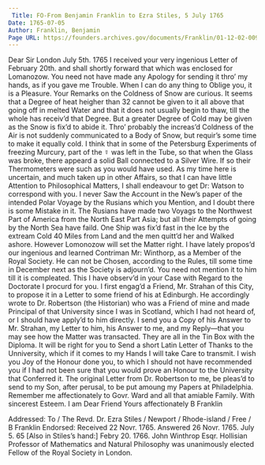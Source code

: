 ```yaml
---
 Title: FO-From Benjamin Franklin to Ezra Stiles, 5 July 1765
Date: 1765-07-05
Author: Franklin, Benjamin
Page URL: https://founders.archives.gov/documents/Franklin/01-12-02-0095
---
```


Dear Sir
London July 5th. 1765
I received your very ingenious Letter of February 20th. and shall shortly forward that which was enclosed for Lomanozow.
You need not have made any Apology for sending it thro’ my hands, as if you gave me Trouble. When I can do any thing to Oblige you, it is a Pleasure.
Your Remarks on the Coldness of Snow are curious. It seems that a Degree of heat heigher than 32 cannot be given to it all above that going off in melted Water and that it does not usually begin to thaw, till the whole has receiv’d that Degree. But a greater Degree of Cold may be given as the Snow is fix’d to abide it.
Thro’ probably the increas’d Coldness of the Air is not suddenly communicated to a Body of Snow, but requir’s some time to make it equally cold.
I think that in some of the Petersburg Experiments of freezing Murcury, part of the ☿ was left in the Tube, so that when the Glass was broke, there appeard a solid Ball connected to a Silver Wire. If so their Thermometers were such as you would have used.
As my time here is uncertain, and much taken up in other Affairs, so that I can have little Attention to Philosophical Matters, I shall endeavour to get Dr: Watson to correspond with you.
I never Saw the Account in the New’s paper of the intended Polar Voyage by the Rusians which you Mention, and I doubt there is some Mistake in it. The Rusians have made two Voyags to the Northwest Part of America from the North East Part Asia; but all their Attempts of going by the North Sea have faild. One Ship was fix’d fast in the Ice by the extream Cold 40 Miles from Land and the men quitt’d her and Walked ashore. However Lomonozow will set the Matter right.
I have lately propos’d our ingenious and learned Contriman Mr: Winthorp, as a Member of the Royal Society. He can not be Chosen, according to the Rules, till some time in December next as the Society is adjourn’d. You need not mention it to him till it is compleated. This I have observ’d in your Case with Regard to the Doctorate I procurd for you. I first engag’d a Friend, Mr. Strahan of this City, to propose it in a Letter to some friend of his at Edinburgh. He accordingly wrote to Dr. Robertson (the Historian) who was a Friend of mine and made Principal of that University since I was in Scotland, which I had not heard of, or I should have apply’d to him directly.
I send you a Copy of his Answer to Mr. Strahan, my Letter to him, his Answer to me, and my Reply—that you may see how the Matter was transacted. They are all in the Tin Box with the Diploma. It will be right for you to Send a short Latin Letter of Thanks to the Unniversity, which if it comes to my Hands I will take Care to transmit. I wish you Joy of the Honour done you, to which I should not have recommended you if I had not been sure that you would prove an Honour to the University that Conferred it.
The original Letter from Dr. Robertson to me, be pleas’d to send to my Son, after perusal, to be put amoung my Papers at Philadelphia.
Remember me affectionately to Govr. Ward and all that amiable Family. With sincerest Esteem. I am Dear Friend Yours affectionately
B Franklin
 
Addressed: To / The Revd. Dr. Ezra Stiles / Newport / Rhode-island / Free / B Franklin
Endorsed: Received 22 Novr. 1765. Answered 26 Novr. 1765. July 5. 65 [Also in Stiles’s hand:] Febry 20. 1766. John Winthrop Esqr. Hollisian Professor of Mathematics and Natural Philosophy was unanimously elected Fellow of the Royal Society in London.

